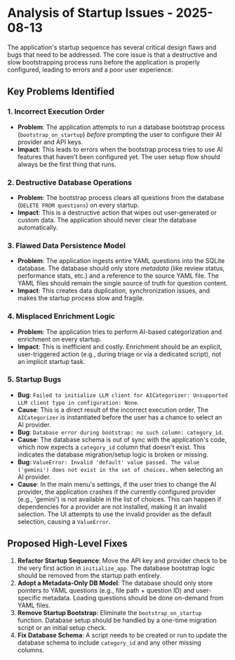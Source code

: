 # Analysis of Startup Issues - 2025-08-13

The application's startup sequence has several critical design flaws and bugs that need to be addressed. The core issue is that a destructive and slow bootstrapping process runs before the application is properly configured, leading to errors and a poor user experience.

## Key Problems Identified

### 1. Incorrect Execution Order
- **Problem**: The application attempts to run a database bootstrap process (`bootstrap_on_startup`) *before* prompting the user to configure their AI provider and API keys.
- **Impact**: This leads to errors when the bootstrap process tries to use AI features that haven't been configured yet. The user setup flow should always be the first thing that runs.

### 2. Destructive Database Operations
- **Problem**: The bootstrap process clears all questions from the database (`DELETE FROM questions`) on every startup.
- **Impact**: This is a destructive action that wipes out user-generated or custom data. The application should never clear the database automatically.

### 3. Flawed Data Persistence Model
- **Problem**: The application ingests entire YAML questions into the SQLite database. The database should only store *metadata* (like review status, performance stats, etc.) and a reference to the source YAML file. The YAML files should remain the single source of truth for question content.
- **Impact**: This creates data duplication, synchronization issues, and makes the startup process slow and fragile.

### 4. Misplaced Enrichment Logic
- **Problem**: The application tries to perform AI-based categorization and enrichment on every startup.
- **Impact**: This is inefficient and costly. Enrichment should be an explicit, user-triggered action (e.g., during triage or via a dedicated script), not an implicit startup task.

### 5. Startup Bugs
- **Bug**: `Failed to initialize LLM client for AICategorizer: Unsupported LLM client type in configuration: None`.
- **Cause**: This is a direct result of the incorrect execution order. The `AICategorizer` is instantiated before the user has a chance to select an AI provider.
- **Bug**: `Database error during bootstrap: no such column: category_id`.
- **Cause**: The database schema is out of sync with the application's code, which now expects a `category_id` column that doesn't exist. This indicates the database migration/setup logic is broken or missing.
- **Bug**: `ValueError: Invalid 'default' value passed. The value ('gemini') does not exist in the set of choices.` when selecting an AI provider.
- **Cause**: In the main menu's settings, if the user tries to change the AI provider, the application crashes if the currently configured provider (e.g., 'gemini') is not available in the list of choices. This can happen if dependencies for a provider are not installed, making it an invalid selection. The UI attempts to use the invalid provider as the default selection, causing a `ValueError`.

## Proposed High-Level Fixes
1.  **Refactor Startup Sequence**: Move the API key and provider check to be the very first action in `initialize_app`. The database bootstrap logic should be removed from the startup path entirely.
2.  **Adopt a Metadata-Only DB Model**: The database should only store pointers to YAML questions (e.g., file path + question ID) and user-specific metadata. Loading questions should be done on-demand from YAML files.
3.  **Remove Startup Bootstrap**: Eliminate the `bootstrap_on_startup` function. Database setup should be handled by a one-time migration script or an initial setup check.
4.  **Fix Database Schema**: A script needs to be created or run to update the database schema to include `category_id` and any other missing columns.
